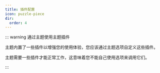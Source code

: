 ```yaml
---
title: 插件配置
icon: puzzle-piece
dir:
  order: 4
---
```


::: warning 通过主题使用主题插件

主题内置了一些插件以增强您的使用体验，您应该通过主题选项自定义这些插件。

主题需要一些插件才能正常工作，这意味着您不能自己使用选项来调用它们。

:::

<AutoCatalog />
